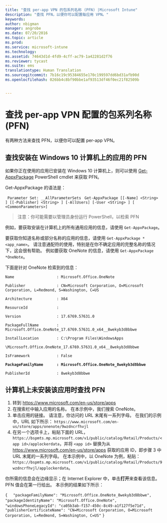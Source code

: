 ```yaml
---
title: "查找 per-app VPN 的包系列名称 (PFN) |Microsoft Intune"
description: "查找 PFN，以便你可以配置每应用 VPN。"
keywords: 
author: nbigman
manager: angrobe
ms.date: 07/20/2016
ms.topic: article
ms.prod: 
ms.service: microsoft-intune
ms.technology: 
ms.assetid: 74643d1d-4fd9-4cff-ac79-1a42281d2f76
ms.reviewer: tycast
ms.suite: ems
translationtype: Human Translation
ms.sourcegitcommit: 7b16c19c95384655e170c199597dd6bd31afb90d
ms.openlocfilehash: 026bb4c8bf90bbe1af93513df46f0ec21f82509b


---
```


# 查找 per-app VPN 配置的包系列名称 (PFN)

有两种方法来查找 PFN，以便你可以配置 per-app VPN。

## 查找安装在 Windows 10 计算机上的应用的 PFN

如果你正在使用的应用已安装在 Windows 10 计算机上，则可以使用 [Get-AppxPackage](https://technet.microsoft.com/library/hh856044.aspx) PowerShell cmdlet 来获取 PFN。

Get-AppxPackage 的语法是：

` Parameter Set: __AllParameterSets`
` Get-AppxPackage [[-Name] <String> ] [[-Publisher] <String> ] [-AllUsers] [-User <String> ] [ <CommonParameters>]`

> 注意：你可能需要以管理员身份运行 PowerShell，以检索 PFN

例如，要获取安装在计算机上的所有通用应用的信息，请使用 `Get-AppxPackage`。

要获取你知道名称或部分名称的应用的信息，请使用 `Get-AppxPackage *<app_name>`。 请注意通配符的使用，特别是在你不确定应用的完整名称的情况下，这会很有帮助。 例如要获取 OneNote 的信息，请使用 `Get-AppxPackage *OneNote`。


下面是针对 OneNote 检索到的信息：

`Name                   : Microsoft.Office.OneNote`

`Publisher              : CN=Microsoft Corporation, O=Microsoft Corporation, L=Redmond, S=Washington, C=US`

`Architecture           : X64`

`ResourceId             :`

`Version                : 17.6769.57631.0`

`PackageFullName        : Microsoft.Office.OneNote_17.6769.57631.0_x64__8wekyb3d8bbwe`

`InstallLocation        : C:\Program Files\WindowsApps`

`\Microsoft.Office.OneNote_17.6769.57631.0_x64__8wekyb3d8bbwe`

`IsFramework            : False`

**`PackageFamilyName      : Microsoft.Office.OneNote_8wekyb3d8bbwe`**

`PublisherId            : 8wekyb3d8bbwe`



## 计算机上未安装该应用时查找 PFN

1.  转到 https://www.microsoft.com/en-us/store/apps
2.  在搜索栏中输入应用的名称。 在本示例中，我们搜索 OneNote。
3.  单击应用的链接。 请注意，你访问的 URL 末尾有一系列字母。 在我们的示例中，URL 如下所示：
`https://www.microsoft.com/en-us/store/apps/onenote/9wzdncrfhvjl`
4.  在另一个选项卡上，粘贴下面的 URL，`https://bspmts.mp.microsoft.com/v1/public/catalog/Retail/Products/<app id>/applockerdata`，并将 `<app id>` 替换为从 https://www.microsoft.com/en-us/store/apps 获取的应用 ID，即步骤 3 中 URL 末尾的一系列字母。 在本示例中，以 OneNote 为例，粘贴：`https://bspmts.mp.microsoft.com/v1/public/catalog/Retail/Products/9wzdncrfhvjl/applockerdata`。

你所需的信息会在边缘显示；在 Internet Explorer 中，单击**打开**来查看该信息。 PFN 值会在第一行给出。 本示例的结果如下所示：


`{`
`  "packageFamilyName": "Microsoft.Office.OneNote_8wekyb3d8bbwe",`
`  "packageIdentityName": "Microsoft.Office.OneNote",`
`  "windowsPhoneLegacyId": "ca05b3ab-f157-450c-8c49-a1f127f5e71d",`
`  "publisherCertificateName": "CN=Microsoft Corporation, O=Microsoft Corporation, L=Redmond, S=Washington, C=US"`
`}`



<!--HONumber=Aug16_HO1-->


